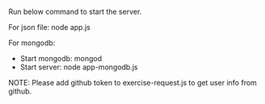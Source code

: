 Run below command to start the server.

For json file: node app.js

For mongodb: 
+ Start mongodb: mongod
+ Start server:  node app-mongodb.js


NOTE: Please add github token to exercise-request.js to get user info from github.
